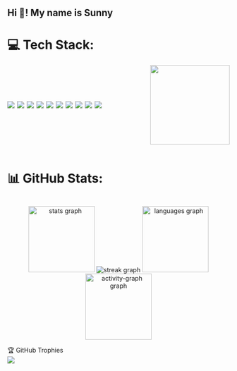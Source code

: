 

<!--
**Sunny-esc/Sunny-esc** is a ✨ _special_ ✨ repository because its `README.md` (this file) appears on your GitHub profile.

Here are some ideas to get you started:

- 🔭 I’m currently working on ...
- 🌱 I’m currently learning ...
- 👯 I’m looking to collaborate on ...
- 🤔 I’m looking for help with ...
- 💬 Ask me about ...
- 📫 How to reach me: ...
- 😄 Pronouns: ...
- ⚡ Fun fact: ...
-->

<h2 align="left">Hi 👋! My name is Sunny</h2>



# 💻 Tech Stack:
<div style="display: flex; align-items: center; justify-content: space-between; flex-wrap: wrap;">
  
  <!-- Tech Stack (Left Side) -->
  <div style="display: flex; flex-wrap: wrap; gap: 6px; max-width: 70%;">
    <img src="https://img.shields.io/badge/c++-%2300599C.svg?style=for-the-badge&logo=c%2B%2B&logoColor=white" />
    <img src="https://img.shields.io/badge/c-%2300599C.svg?style=for-the-badge&logo=c&logoColor=white" />
    <img src="https://img.shields.io/badge/javascript-%23323330.svg?style=for-the-badge&logo=javascript&logoColor=%23F7DF1E" />
    <img src="https://img.shields.io/badge/python-3670A0?style=for-the-badge&logo=python&logoColor=ffdd54" />
    <img src="https://img.shields.io/badge/bash_script-%23121011.svg?style=for-the-badge&logo=gnu-bash&logoColor=white" />
    <img src="https://img.shields.io/badge/Oracle-F80000?style=for-the-badge&logo=oracle&logoColor=white" />
    <img src="https://img.shields.io/badge/react-%2320232a.svg?style=for-the-badge&logo=react&logoColor=%2361DAFB" />
    <img src="https://img.shields.io/badge/node.js-6DA55F?style=for-the-badge&logo=node.js&logoColor=white" />
    <img src="https://img.shields.io/badge/MongoDB-%234ea94b.svg?style=for-the-badge&logo=mongodb&logoColor=white" />
    <img src="https://img.shields.io/badge/postgres-%23316192.svg?style=for-the-badge&logo=postgresql&logoColor=white" />
  </div>

  <!-- GIF (Right Side) -->
  <div>
    <img height="180" src="https://i.pinimg.com/originals/dd/d8/ff/ddd8ff292a30b9ad856856aa920d1081.gif" />
  </div>
</div>


<br clear="both">

# 📊 GitHub Stats:
<br clear="both">

<div align="center">
  <img src="https://github-readme-stats.vercel.app/api??username=Sunny-esc&hide_title=true&hide_rank=false&show_icons=false&include_all_commits=true&count_private=true&disable_animations=false&theme=rose_pine&locale=en&hide_border=true&custom_title=Stats" height="150" alt="stats graph"  />
  <img src="https://nirzak-streak-stats.vercel.app/?user=Sunny-esc&theme=tokyonight&hide_border=true" alt="streak graph " />
  <img src="https://github-readme-stats.vercel.app/api/top-langs??username=Sunny-esc&locale=en&hide_title=true&layout=compact&card_width=320&langs_count=5&theme=rose_pine&hide_border=true" height="150" alt="languages graph"  />
  <img src="https://github-readme-activity-graph.vercel.app/graph??username=Sunny-esc&area=true&hide_border=true&hide_title=true&theme=tokyo-night" height="150" alt="activity-graph graph"  />
</div>

🏆 GitHub Trophies  
![](https://github-profile-trophy.vercel.app/?username=Sunny-esc&theme=shadow_green&no-frame=false&no-bg=true&margin-w=4)


